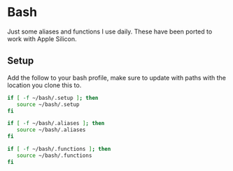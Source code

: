 # Bash
Just some aliases and functions I use daily. These have been ported to work with Apple Silicon.

## Setup
Add the follow to your bash profile, make sure to update with paths with the location you clone this to.
```sh
if [ -f ~/bash/.setup ]; then
   source ~/bash/.setup
fi

if [ -f ~/bash/.aliases ]; then
   source ~/bash/.aliases
fi

if [ -f ~/bash/.functions ]; then
   source ~/bash/.functions
fi

```